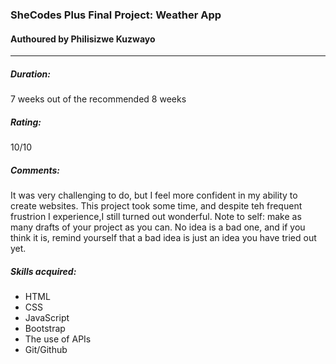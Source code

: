 ### SheCodes Plus Final Project: Weather App
#### Authoured by Philisizwe Kuzwayo
---

##### Duration:
7 weeks out of the recommended 8 weeks

##### Rating:
10/10

##### Comments:
It was very challenging to do, but I feel more confident in my ability to create websites. This project took some time, and despite teh frequent frustrion I experience,I still turned out wonderful. Note to self: make as many drafts of your project as you can. No idea is a bad one, and if you think it is, remind yourself that a bad idea is just an idea you have tried out yet.

##### Skills acquired:
* HTML
* CSS
* JavaScript
* Bootstrap
* The use of APIs
* Git/Github